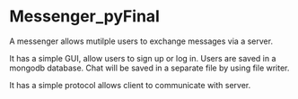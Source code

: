 # Messenger_pyFinal
A messenger allows mutilple users to exchange messages via a server.

It has a simple GUI, allow users to sign up or log in. Users are saved in a mongodb database. Chat will be saved in a separate file by using file writer.

It has a simple protocol allows client to communicate with server.

